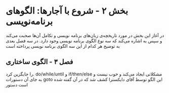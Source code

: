 # بخش ۲ - شروع با آجارها: الگوهای برنامه‌نویسی
در آغاز این بخش در مورد تاریخچه‌ی زبان‌‌های برنامه نویسی و تکامل آن‌ها صحبت می‌کند و  سپس به اشاره می‌کند که سه نوع الگوی برنامه‌ نویسی وجود دارد. در سه فصل بعدی به توضیح هر کدام از این سه الگوی برنامه نویسی پرداخته است

## فصل ۳ - الگوی ساختاری
 را جایگزین کرد. do/while/until و if/then/else مشکلاتی ایجاد می‌کند و خوب نیست و به جای آن دستورات goto این الگو توسط آقای دایکسترا کشف شد که در آن گفته شده است دستور
